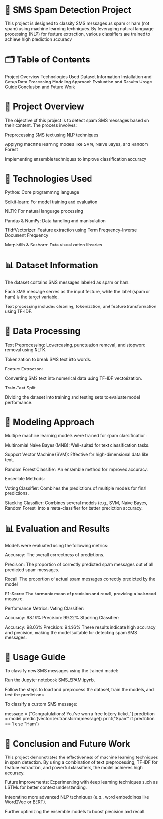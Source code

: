 # 📱 SMS Spam Detection Project

This project is designed to classify SMS messages as spam or ham (not spam) using machine learning techniques. By leveraging natural language processing (NLP) for feature extraction, various classifiers are trained to achieve high prediction accuracy.

# 🗂 Table of Contents
Project Overview
Technologies Used
Dataset Information
Installation and Setup
Data Processing
Modeling Approach
Evaluation and Results
Usage Guide
Conclusion and Future Work

# 📌 Project Overview
The objective of this project is to detect spam SMS messages based on their content. The process involves:

Preprocessing SMS text using NLP techniques

Applying machine learning models like SVM, Naive Bayes, and Random Forest

Implementing ensemble techniques to improve classification accuracy

# 🔧 Technologies Used
Python: Core programming language

Scikit-learn: For model training and evaluation

NLTK: For natural language processing

Pandas & NumPy: Data handling and manipulation

TfidfVectorizer: Feature extraction using Term Frequency-Inverse Document Frequency

Matplotlib & Seaborn: Data visualization libraries

# 📊 Dataset Information
The dataset contains SMS messages labeled as spam or ham.

Each SMS message serves as the input feature, while the label (spam or ham) is the target variable.

Text processing includes cleaning, tokenization, and feature transformation using TF-IDF.

# 🧹 Data Processing
Text Preprocessing:
Lowercasing, punctuation removal, and stopword removal using NLTK.

Tokenization to break SMS text into words.

Feature Extraction:

Converting SMS text into numerical data using TF-IDF vectorization.

Train-Test Split:

Dividing the dataset into training and testing sets to evaluate model performance.

# 🤖 Modeling Approach
Multiple machine learning models were trained for spam classification:

Multinomial Naive Bayes (MNB): Well-suited for text classification tasks.

Support Vector Machine (SVM): Effective for high-dimensional data like text.

Random Forest Classifier: An ensemble method for improved accuracy.

Ensemble Methods:

Voting Classifier: Combines the predictions of multiple models for final predictions.

Stacking Classifier: Combines several models (e.g., SVM, Naive Bayes, Random Forest) into a meta-classifier for better prediction accuracy.


# 📊 Evaluation and Results
Models were evaluated using the following metrics:

Accuracy: The overall correctness of predictions.

Precision: The proportion of correctly predicted spam messages out of all predicted spam messages.

Recall: The proportion of actual spam messages correctly predicted by the model.

F1-Score: The harmonic mean of precision and recall, providing a balanced measure.

Performance Metrics:
Voting Classifier:

Accuracy: 98.16%
Precision: 99.22%
Stacking Classifier:

Accuracy: 98.06%
Precision: 94.96%
These results indicate high accuracy and precision, making the model suitable for detecting spam SMS messages.


# 🚀 Usage Guide
To classify new SMS messages using the trained model:

Run the Jupyter notebook SMS_SPAM.ipynb.

Follow the steps to load and preprocess the dataset, train the models, and test the predictions.

To classify a custom SMS message:

message = ["Congratulations! You've won a free lottery ticket."]
prediction = model.predict(vectorizer.transform(message))
print("Spam" if prediction == 1 else "Ham")


# 🔮 Conclusion and Future Work
This project demonstrates the effectiveness of machine learning techniques in spam detection. By using a combination of text preprocessing, TF-IDF for feature extraction, and powerful classifiers, the model achieves high accuracy.

Future Improvements:
Experimenting with deep learning techniques such as LSTMs for better context understanding.

Integrating more advanced NLP techniques (e.g., word embeddings like Word2Vec or BERT).

Further optimizing the ensemble models to boost precision and recall.

